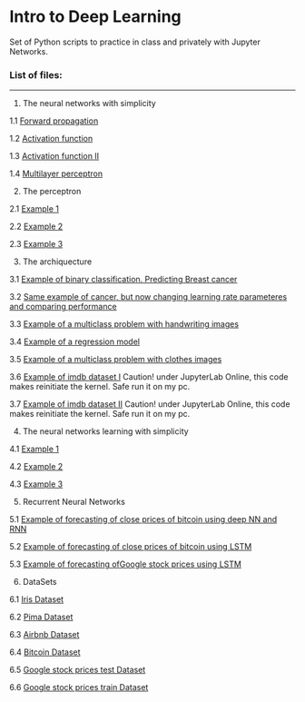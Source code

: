 # Intro to Deep Learning

Set of Python scripts to practice in class and privately with Jupyter Networks.



### List of files:
---


1. The neural networks with simplicity

  1.1 [Forward propagation](https://nbviewer.jupyter.org/github/MAValle/deepLearning_intro_course/blob/main/1_forward_prop_example.ipynb)

  1.2 [Activation function](https://nbviewer.jupyter.org/github/MAValle/deepLearning_intro_course/blob/main/2_activation_func_example.ipynb)

  1.3 [Activation function II](https://nbviewer.jupyter.org/github/MAValle/deepLearning_intro_course/blob/main/3_activation_func_muchas_example.ipynb)

  1.4 [Multilayer perceptron](https://nbviewer.jupyter.org/github/MAValle/deepLearning_intro_course/blob/main/4_multilayer_example.ipynb)
  
  
  

2. The perceptron

  2.1 [Example 1](https://nbviewer.jupyter.org/github/MAValle/deepLearning_intro_course/blob/main/model_perceptron1.ipynb)

  2.2 [Example 2](https://nbviewer.jupyter.org/github/MAValle/deepLearning_intro_course/blob/main/model_perceptron2.ipynb)

  2.3 [Example 3](https://nbviewer.jupyter.org/github/MAValle/deepLearning_intro_course/blob/main/model_perceptron3.ipynb)




3. The archiquecture

  3.1 [Example of binary classification. Predicting Breast cancer](https://nbviewer.jupyter.org/github/MAValle/deepLearning_intro_course/blob/main/nn_cancer_datasetbinaryclass_example.ipynb)

  3.2 [Same example of cancer, but now changing learning rate parameteres and comparing performance](https://nbviewer.jupyter.org/github/MAValle/deepLearning_intro_course/blob/main/nn_cancer_datasetbinaryclass_example2.ipynb)

  3.3 [Example of a multiclass problem with handwriting images](https://nbviewer.jupyter.org/github/MAValle/deepLearning_intro_course/blob/main/nn_handnumbers_dataset_example.ipynb)

  3.4 [Example of a regression model](https://nbviewer.jupyter.org/github/MAValle/deepLearning_intro_course/blob/main/nn_airbnb_datasets_example.ipynb)

  3.5 [Example of a multiclass problem with clothes images](https://nbviewer.jupyter.org/github/MAValle/deepLearning_intro_course/blob/main/nn_fashion_dataset_example.ipynb)

  3.6 [Example of imdb dataset I](https://nbviewer.jupyter.org/github/MAValle/deepLearning_intro_course/blob/main/nn_imdb_dataset_complete.ipynb) Caution! under JupyterLab Online, this code makes reinitiate the kernel. Safe run it on my pc.

  3.7 [Example of imdb dataset II](https://github.com/MAValle/deepLearning_intro_course/blob/main/nn_imbd_dataset_example.ipynb) Caution! under JupyterLab Online, this code makes reinitiate the kernel. Safe run it on my pc.




4. The neural networks learning with simplicity

  4.1 [Example 1](https://nbviewer.jupyter.org/github/MAValle/deepLearning_intro_course/blob/main/1_learning_example1.ipynb)

  4.2 [Example 2](https://nbviewer.jupyter.org/github/MAValle/deepLearning_intro_course/blob/main/2_learning_example.ipynb)

  4.3 [Example 3](https://nbviewer.jupyter.org/github/MAValle/deepLearning_intro_course/blob/main/3_learning_example.ipynb)




5. Recurrent Neural Networks

  5.1 [Example of forecasting of close prices of bitcoin using deep NN and RNN](https://nbviewer.jupyter.org/github/MAValle/deepLearning_intro_course/blob/main/1_continue_bitcoin_rnn_example.ipynb)

  5.2 [Example of forecasting of close prices of bitcoin using LSTM](https://nbviewer.jupyter.org/github/MAValle/deepLearning_intro_course/blob/main/1_continue_bitcoin_lstm_example.ipynb)

  5.3 [Example of forecasting ofGoogle stock prices using LSTM](https://nbviewer.jupyter.org/github/MAValle/deepLearning_intro_course/blob/main/2_google_lstm_example.ipynb)
  
  


6. DataSets

  6.1 [Iris Dataset](https://github.com/MAValle/deepLearning_intro_course/blob/main/Iris.csv)
  
  6.2 [Pima Dataset](https://github.com/MAValle/deepLearning_intro_course/blob/main/pima_dataset.csv)
  
  6.3 [Airbnb Dataset](https://github.com/MAValle/deepLearning_intro_course/blob/main/airbnb_short.csv)
  
  6.4 [Bitcoin Dataset](https://github.com/MAValle/deepLearning_intro_course/blob/main/data_bitcoin.csv)
  
  6.5 [Google stock prices test Dataset](https://github.com/MAValle/deepLearning_intro_course/blob/main/Google_Stock_Price_Test.csv)
  
  6.6 [Google stock prices train Dataset](https://github.com/MAValle/deepLearning_intro_course/blob/main/Google_Stock_Price_Train.csv)
